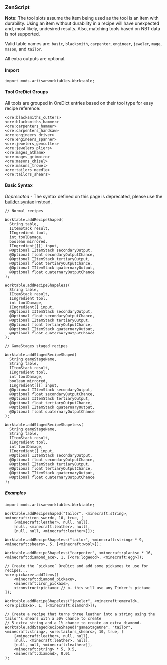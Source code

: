 ### ZenScript

**Note:** The tool slots assume the item being used as the tool is an item with durability. Using an item without durability in a recipe will have unexpected and, most likely, undesired results. Also, matching tools based on NBT data is not supported.

Valid table names are: `basic`, `blacksmith`, `carpenter`, `engineer`, `jeweler`, `mage`, `mason`, and `tailor`.

All extra outputs are optional.

#### Import

```
import mods.artisanworktables.Worktable;
```

#### Tool OreDict Groups

All tools are grouped in OreDict entries based on their tool type for easy recipe reference:

```
<ore:blacksmiths_cutters>
<ore:blacksmiths_hammer>
<ore:carpenters_hammer>
<ore:carpenters_handsaw>
<ore:engineers_driver>
<ore:engineers_spanner>
<ore:jewelers_gemcutter>
<ore:jewelers_pliers>
<ore:mages_athame>
<ore:mages_grimoire>
<ore:masons_chisel>
<ore:masons_trowel>
<ore:tailors_needle>
<ore:tailors_shears>
```

#### Basic Syntax

*Deprecated* - The syntax defined on this page is deprecated, please use the [builder syntax](https://github.com/codetaylor/artisan-worktables/blob/master/ZENSCRIPT_ADVANCED.md) instead.

```
// Normal recipes

Worktable.addRecipeShaped(
  String table, 
  IItemStack result, 
  IIngredient tool, 
  int toolDamage, 
  boolean mirrored, 
  IIngredient[][] input,
  @Optional IItemStack secondaryOutput,
  @Optional float secondaryOutputChance,
  @Optional IItemStack tertiaryOutput,
  @Optional float tertiaryOutputChance,
  @Optional IItemStack quaternaryOutput,
  @Optional float quaternaryOutputChance  
);

Worktable.addRecipeShapeless(
  String table, 
  IItemStack result, 
  IIngredient tool, 
  int toolDamage, 
  IIngredient[] input,
  @Optional IItemStack secondaryOutput,
  @Optional float secondaryOutputChance,
  @Optional IItemStack tertiaryOutput,
  @Optional float tertiaryOutputChance,
  @Optional IItemStack quaternaryOutput,
  @Optional float quaternaryOutputChance
);

// GameStages staged recipes 

Worktable.addStagedRecipeShaped(
  String gameStageName, 
  String table, 
  IItemStack result, 
  IIngredient tool, 
  int toolDamage, 
  boolean mirrored, 
  IIngredient[][] input,
  @Optional IItemStack secondaryOutput,
  @Optional float secondaryOutputChance,
  @Optional IItemStack tertiaryOutput,
  @Optional float tertiaryOutputChance,
  @Optional IItemStack quaternaryOutput,
  @Optional float quaternaryOutputChance
);

Worktable.addStagedRecipeShapeless(
  String gameStageName, 
  String table, 
  IItemStack result, 
  IIngredient tool, 
  int toolDamage, 
  IIngredient[] input,
  @Optional IItemStack secondaryOutput,
  @Optional float secondaryOutputChance,
  @Optional IItemStack tertiaryOutput,
  @Optional float tertiaryOutputChance,
  @Optional IItemStack quaternaryOutput,
  @Optional float quaternaryOutputChance
);
```

##### Examples

```
import mods.artisanworktables.Worktable;

Worktable.addRecipeShaped("tailor", <minecraft:string>, <minecraft:iron_sword>, 10, true, [
    [<minecraft:leather>, null, null],
    [null, <minecraft:leather>, null],
    [null, null, <minecraft:leather>]]);

Worktable.addRecipeShapeless("tailor", <minecraft:string> * 9, <minecraft:shears>, 5, [<minecraft:wool>]);

Worktable.addRecipeShapeless("carpenter", <minecraft:planks> * 16, <minecraft:diamond_axe>, 1, [<ore:logWood>, <minecraft:egg>]);

// Create the `pickaxe` OreDict and add some pickaxes to use for recipes...
<ore:pickaxe>.addItems([
    <minecraft:diamond_pickaxe>,
    <minecraft:iron_pickaxe>,
    <tconstruct:pickaxe> // <- this will use any Tinker's pickaxe
]);

Worktable.addRecipeShapeless("jeweler", <minecraft:emerald>, <ore:pickaxe>, 1, [<minecraft:diamond>]);

// Create a recipe that turns three leather into a string using the tailor's shears with a 50% chance to create
// 5 extra string and a 1% chance to create an extra diamond.
Worktable.addStagedRecipeShaped("gameStageOne", "tailor", <minecraft:string>, <ore:tailors_shears>, 10, true, [
    [<minecraft:leather>, null, null],
    [null, <minecraft:leather>, null],
    [null, null, <minecraft:leather>]],
    <minecraft:string> * 5, 0.5,
    <minecraft:diamond>, 0.01
);
```